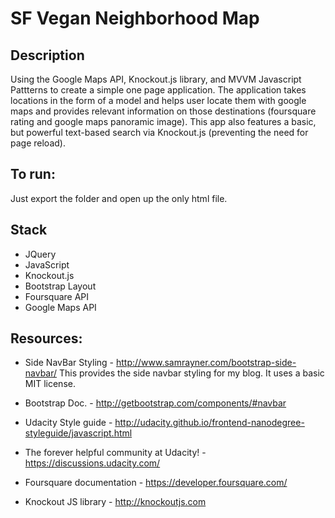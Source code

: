 # SF Vegan Neighborhood Map

## Description
Using the Google Maps API, Knockout.js library, and MVVM Javascript Pattterns to create a simple one page application.
The application takes locations in the form of a model and helps user locate them with google maps and provides
relevant information on those destinations (foursquare rating and google maps panoramic image). This app also features
a basic, but powerful text-based search via Knockout.js (preventing the need for page reload).

## To run:
Just export the folder and open up the only html file.

## Stack
* JQuery
* JavaScript
* Knockout.js
* Bootstrap Layout
* Foursquare API
* Google Maps API

## Resources:
* Side NavBar Styling - http://www.samrayner.com/bootstrap-side-navbar/
This provides the side navbar styling for my blog.  It uses a basic MIT license.

* Bootstrap Doc. - http://getbootstrap.com/components/#navbar
* Udacity Style guide - http://udacity.github.io/frontend-nanodegree-styleguide/javascript.html
* The forever helpful community at Udacity! - https://discussions.udacity.com/
* Foursquare documentation - https://developer.foursquare.com/
* Knockout JS library - http://knockoutjs.com

